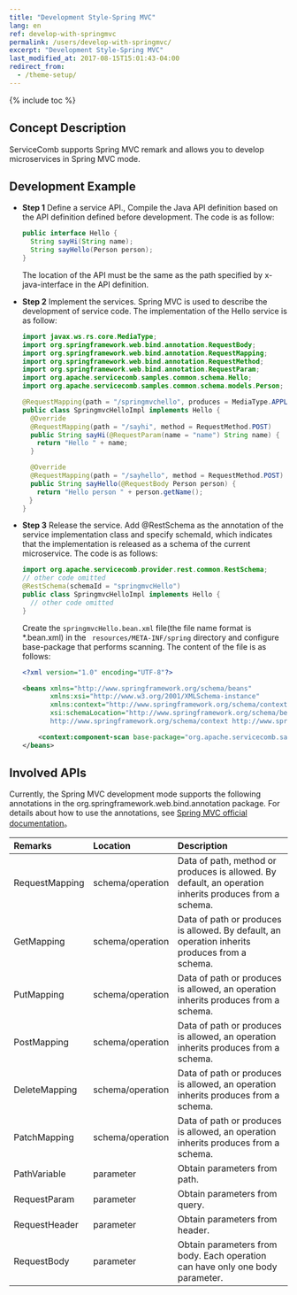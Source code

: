 ```yaml
---
title: "Development Style-Spring MVC"
lang: en
ref: develop-with-springmvc
permalink: /users/develop-with-springmvc/
excerpt: "Development Style-Spring MVC"
last_modified_at: 2017-08-15T15:01:43-04:00
redirect_from:
  - /theme-setup/
---
```


{% include toc %}
## Concept Description

ServiceComb supports Spring MVC remark and allows you to develop microservices in Spring MVC mode.

## Development Example

* **Step 1** Define a service API., Compile the Java API definition based on the API definition defined before development. The code is as follow:

   ```java
   public interface Hello {
     String sayHi(String name);
     String sayHello(Person person);
   }
   ```

   The location of the API must be the same as the path specified by x-java-interface in the API definition.

* **Step 2** Implement the services. Spring MVC is used to describe the development of service code. The implementation of the Hello service is as follow:

   ```java
   import javax.ws.rs.core.MediaType;
   import org.springframework.web.bind.annotation.RequestBody;
   import org.springframework.web.bind.annotation.RequestMapping;
   import org.springframework.web.bind.annotation.RequestMethod;
   import org.springframework.web.bind.annotation.RequestParam;
   import org.apache.servicecomb.samples.common.schema.Hello;
   import org.apache.servicecomb.samples.common.schema.models.Person;

   @RequestMapping(path = "/springmvchello", produces = MediaType.APPLICATION_JSON)
   public class SpringmvcHelloImpl implements Hello {
     @Override
     @RequestMapping(path = "/sayhi", method = RequestMethod.POST)
     public String sayHi(@RequestParam(name = "name") String name) {
   　  return "Hello " + name;
     }

     @Override
     @RequestMapping(path = "/sayhello", method = RequestMethod.POST)
     public String sayHello(@RequestBody Person person) {
   　  return "Hello person " + person.getName();
   　}
   }
   ```

* **Step 3** Release the service. Add @RestSchema as the annotation of the service implementation class and specify schemaId, which indicates that the implementation is released as a schema of the current microservice. The code is as follows:

   ```java
   import org.apache.servicecomb.provider.rest.common.RestSchema;
   // other code omitted
   @RestSchema(schemaId = "springmvcHello")
   public class SpringmvcHelloImpl implements Hello {
     // other code omitted
   }
   ```

   Create the ```springmvcHello.bean.xml```  file(the file name format is *.bean.xml) in the ``` resources/META-INF/spring``` directory and configure base-package that performs scanning. The content of the file is as follows:

   ```xml
   <?xml version="1.0" encoding="UTF-8"?>

   <beans xmlns="http://www.springframework.org/schema/beans"
          xmlns:xsi="http://www.w3.org/2001/XMLSchema-instance"
          xmlns:context="http://www.springframework.org/schema/context"
          xsi:schemaLocation="http://www.springframework.org/schema/beans classpath:org/springframework/beans/factory/xml/spring-beans-3.0.xsd
          http://www.springframework.org/schema/context http://www.springframework.org/schema/context/spring-context-3.0.xsd">

       <context:component-scan base-package="org.apache.servicecomb.samples.springmvc.provider"/>
   </beans>
   ```

## Involved APIs

Currently, the Spring MVC development mode supports the following annotations in the org.springframework.web.bind.annotation package. For details about how to use the annotations, see [Spring MVC official documentation](https://docs.spring.io/spring/docs/current/spring-framework-reference/html/mvc.html)。

| Remarks        | Location         | Description                              |
| :------------- | :--------------- | :--------------------------------------- |
| RequestMapping | schema/operation | Data of path, method or produces is allowed. By default, an operation inherits produces from a schema. |
| GetMapping     | schema/operation | Data of path or produces is allowed. By default, an operation inherits produces from a schema. |
| PutMapping     | schema/operation | Data of path or produces is allowed, an operation inherits produces from a schema. |
| PostMapping    | schema/operation | Data of path or produces is allowed, an operation inherits produces from a schema. |
| DeleteMapping  | schema/operation | Data of path or produces is allowed, an operation inherits produces from a schema. |
| PatchMapping   | schema/operation | Data of path or produces is allowed, an operation inherits produces from a schema. |
| PathVariable   | parameter        | Obtain parameters from path.             |
| RequestParam   | parameter        | Obtain parameters from query.            |
| RequestHeader  | parameter        | Obtain parameters from header.           |
| RequestBody    | parameter        | Obtain parameters from body. Each operation can have only one body parameter. |
